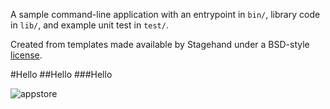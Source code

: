 A sample command-line application with an entrypoint in `bin/`, library code
in `lib/`, and example unit test in `test/`.

Created from templates made available by Stagehand under a BSD-style
[license](https://github.com/dart-lang/stagehand/blob/master/LICENSE).

#Hello
##Hello
###Hello



![appstore](https://user-images.githubusercontent.com/75817367/153846495-db5d4d1e-2c6c-4c5e-88b5-0d35dbb31f11.png)
